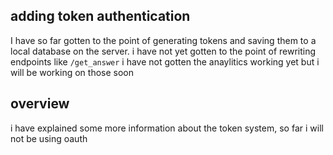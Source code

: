 ## adding token authentication
I have so far gotten to the point of generating tokens and saving them to a local database on the server. i have not yet gotten to the point of rewriting endpoints like
`/get_answer` i have not gotten the anaylitics working yet but i will be working on those soon


## overview
i have explained some more information about the token system, so far i will not be using oauth
